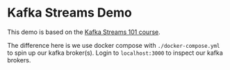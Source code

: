 # Kafka Streams Demo

This demo is based on the [Kafka Streams 101 course](https://developer.confluent.io/learn-kafka/kafka-streams/get-started/).

The difference here is we use docker compose with `./docker-compose.yml` to spin
up our kafka broker(s). Login to `localhost:3000` to inspect our kafka brokers.